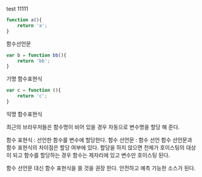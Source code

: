 test
11111
```javascript 
function a(){
    return 'a';
}
```
함수선언문

```javascript 
var b = function bb(){
    return 'bb';
}
```
기명 함수표현식

```javascript 
var c = function (){
    return 'c';
}
```

익명 함수표현식

최근의 브라우저들은 함수명이 비어 있을 경우 자동으로 변수명을 할당 해 준다.

함수 표현식 : 선언한 함수를 변수에 할당한다.
함수 선언문 : 함수 선언
함수 선언문과 함수 표현식의 차이점은 할당 여부에 있다. 
할당을 하지 않으면 전체가 호이스팅의 대상이 되고 함수를 할당하는 경우 함수는 제자리에 있고 변수만 호이스팅 된다.

함수 선언문 대신 함수 표현식을 쓸 것을 권장 한다.
안전하고 예측 가능한 소스가 된다.
